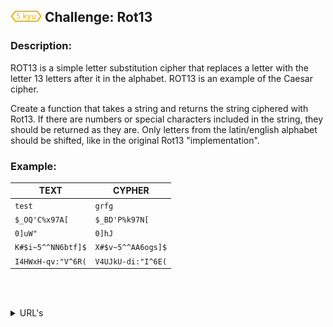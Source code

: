 <h2>
  <picture>
  <img alt="[5 kyu]" src="https://github.com/rudy-rojas/codewars-challenges/blob/main/images/kyu/5.svg?raw=true" width="50" />
  </picture> Challenge: Rot13
</h2>

### Description:

ROT13 is a simple letter substitution cipher that replaces a letter with the letter 13 letters after it in the alphabet. ROT13 is an example of the Caesar cipher.

Create a function that takes a string and returns the string ciphered with Rot13. If there are numbers or special characters included in the string, they should be returned as they are. Only letters from the latin/english alphabet should be shifted, like in the original Rot13 "implementation".

### Example:

| TEXT               | CYPHER             |
| ------------------ | ------------------ |
| `test`             | `grfg`             |
| `$_OQ'C%x97A[`     | `$_BD'P%k97N[`     |
| `0]uW"`            | `0]hJ`             |
| `K#$i~5^^NN6btf]$` | `X#$v~5^^AA6ogs]$` |
| `I4HWxH-qv:"V^6R(` | `V4UJkU-di:"I^6E(` |

<br /><br />

<details>
  <summary>URL's</summary>
    <ol>
      <li>
        <a href="https://www.codewars.com/kata/530e15517bc88ac656000716/train/javascript">Problem statement</a>
      </li>
      <li>
        <a href="https://www.codewars.com/kata/530e15517bc88ac656000716/solutions">Other Solutions</a>
      </li>
    </ol>
</details>
